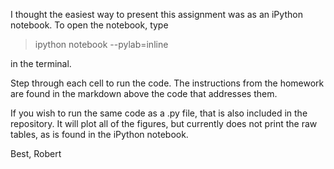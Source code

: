 I thought the easiest way to present this assignment was as an iPython notebook. To open the notebook, type

> ipython notebook --pylab=inline

in the terminal.

Step through each cell to run the code. The instructions from the homework are found in the markdown above the code that addresses them.


If you wish to run the same code as a .py file, that is also included in the repository. It will plot all of the figures, but currently does not print the raw tables, as is found in the iPython notebook.


Best,
Robert